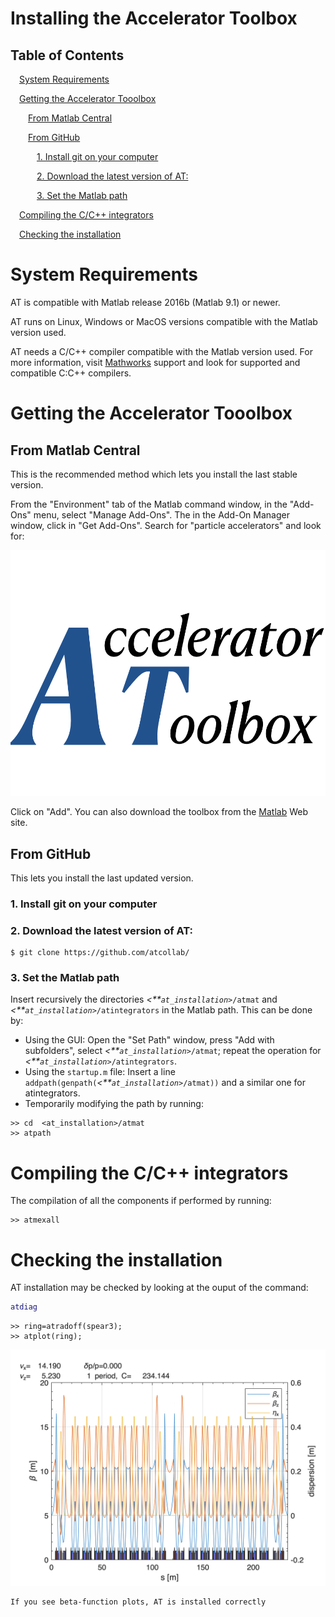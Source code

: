 
<a id="T_703E94F3"></a>

# Installing the Accelerator Toolbox
<!-- Begin Toc -->

## Table of Contents
&emsp;[System Requirements](#H_C146C4C3)
 
&emsp;[Getting the Accelerator Tooolbox](#H_0C7B2124)
 
&emsp;&emsp;[From Matlab Central](#H_B24C3917)
 
&emsp;&emsp;[From GitHub](#H_CE6C6A56)
 
&emsp;&emsp;&emsp;[1. Install git on your computer](#H_70FE27F2)
 
&emsp;&emsp;&emsp;[2. Download the latest version of AT:](#H_7E2A9510)
 
&emsp;&emsp;&emsp;[3. Set the Matlab path](#H_9409CB24)
 
&emsp;[Compiling the C/C++ integrators](#H_58A2F6F7)
 
&emsp;[Checking the installation](#H_3A90030F)
 
<!-- End Toc -->
<a id="H_C146C4C3"></a>

# System Requirements

AT is compatible with Matlab release 2016b (Matlab 9.1) or newer.


AT runs on Linux, Windows or MacOS versions compatible with the Matlab version used.


AT needs a C/C++ compiler compatible with the Matlab version used. For more information, visit [Mathworks](https://www.mathworks.com) support and look for supported and compatible C:C++ compilers.

<a id="H_0C7B2124"></a>

# Getting the Accelerator Tooolbox
<a id="H_B24C3917"></a>

## From Matlab Central

This is the recommended method which lets you install the last stable version.


From the "Environment" tab of the Matlab command window, in the "Add\-Ons" menu, select "Manage Add\-Ons". The in the Add\-On Manager window, click in "Get Add\-Ons". Search for "particle accelerators" and look for:


![image_0.png](01_Installation_media/image_0.png)


Click on "Add". You can also download the toolbox from the [Matlab](https://www.mathworks.com) Web site.

<a id="H_CE6C6A56"></a>

## From GitHub

This lets you install the last updated version.

<a id="H_70FE27F2"></a>

### 1. Install git on your computer
<a id="H_7E2A9510"></a>

### 2. Download the latest version of AT:
```
$ git clone https://github.com/atcollab/
```
<a id="H_9409CB24"></a>

### 3. Set the Matlab path

Insert recursively the directories *<**`at_installation>`*`/atmat` and *<**`at_installation>`*`/atintegrators` in the Matlab path. This can be done by:

-  Using the GUI: Open the "Set Path" window, press "Add with subfolders", select *<**`at_installation>`*`/atmat`; repeat the operation for *<**`at_installation>`*`/atintegrators`. 
-  Using the `startup.m` file: Insert a line `addpath(genpath(`*<**`at_installation>`*`/atmat))` and a similar one for atintegrators. 
-  Temporarily modifying the path by running: 
```
>> cd  <at_installation>/atmat
>> atpath
```
<a id="H_58A2F6F7"></a>

# Compiling the C/C++ integrators 

The compilation of all the components if performed by running:

```
>> atmexall
```
<a id="H_3A90030F"></a>

# Checking the installation

AT installation may be checked by looking at the ouput of the command:

```matlab
atdiag
```

```matlabTextOutput
>> ring=atradoff(spear3);
>> atplot(ring);
```

![figure_0.png](01_Installation_media/figure_0.png)

```matlabTextOutput
If you see beta-function plots, AT is installed correctly
```

